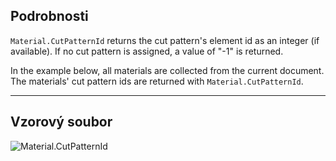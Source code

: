 ## Podrobnosti
`Material.CutPatternId` returns the cut pattern's element id as an integer (if available). If no cut pattern is assigned, a value of "-1" is returned.

In the example below, all materials are collected from the current document. The materials' cut pattern ids are returned with `Material.CutPatternId`.

___
## Vzorový soubor

![Material.CutPatternId](./Revit.Elements.Material.CutPatternId_img.jpg)
